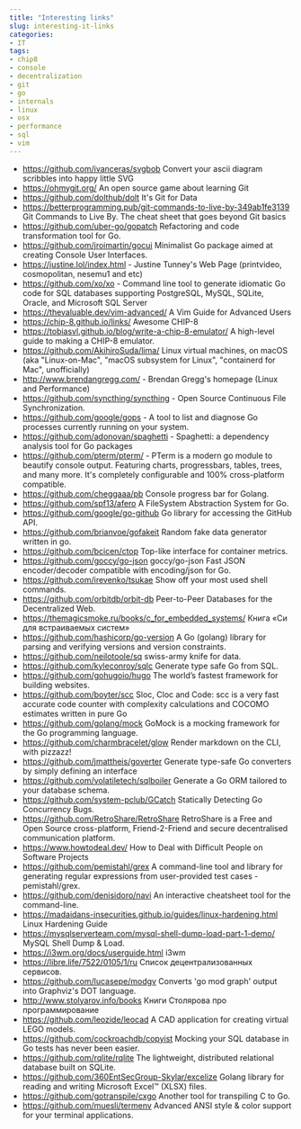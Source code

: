 ```yaml
---
title: "Interesting links"
slug: interesting-it-links
categories:
- IT
tags:
- chip8
- console
- decentralization
- git
- go
- internals
- linux
- osx
- performance
- sql
- vim
---
```


- https://github.com/ivanceras/svgbob Convert your ascii diagram scribbles into happy little SVG
- https://ohmygit.org/ An open source game about learning Git
- https://github.com/dolthub/dolt It's Git for Data
- https://betterprogramming.pub/git-commands-to-live-by-349ab1fe3139 Git Commands to Live By. The cheat sheet that goes beyond Git basics
- https://github.com/uber-go/gopatch Refactoring and code transformation tool for Go.
- https://github.com/jroimartin/gocui Minimalist Go package aimed at creating Console User Interfaces. 
- https://justine.lol/index.html - Justine Tunney's Web Page (printvideo, cosmopolitan, nesemu1 and etc)
- https://github.com/xo/xo - Command line tool to generate idiomatic Go code for SQL databases supporting PostgreSQL, MySQL, SQLite, Oracle, and Microsoft SQL Server 
- https://thevaluable.dev/vim-advanced/ A Vim Guide for Advanced Users
- https://chip-8.github.io/links/ Awesome CHIP-8
- https://tobiasvl.github.io/blog/write-a-chip-8-emulator/ A high-level guide to making a CHIP-8 emulator.
- https://github.com/AkihiroSuda/lima/ Linux virtual machines, on macOS (aka "Linux-on-Mac", "macOS subsystem for Linux", "containerd for Mac", unofficially)
- http://www.brendangregg.com/ - Brendan Gregg's homepage (Linux and Performance)
- https://github.com/syncthing/syncthing - Open Source Continuous File Synchronization. 
- https://github.com/google/gops - A tool to list and diagnose Go processes currently running on your system.
- https://github.com/adonovan/spaghetti - Spaghetti: a dependency analysis tool for Go packages
- https://github.com/pterm/pterm/ - PTerm is a modern go module to beautify console output. Featuring charts, progressbars, tables, trees, and many more. It's completely configurable and 100% cross-platform compatible.
- https://github.com/cheggaaa/pb Console progress bar for Golang.
- https://github.com/spf13/afero A FileSystem Abstraction System for Go.
- https://github.com/google/go-github Go library for accessing the GitHub API. 
- https://github.com/brianvoe/gofakeit Random fake data generator written in go.
- https://github.com/bcicen/ctop Top-like interface for container metrics.
- https://github.com/goccy/go-json goccy/go-json Fast JSON encoder/decoder compatible with encoding/json for Go.
- https://github.com/irevenko/tsukae Show off your most used shell commands.
- https://github.com/orbitdb/orbit-db Peer-to-Peer Databases for the Decentralized Web.
- https://themagicsmoke.ru/books/c_for_embedded_systems/ Книга «Си для встраиваемых систем»
- https://github.com/hashicorp/go-version A Go (golang) library for parsing and verifying versions and version constraints.
- https://github.com/neilotoole/sq swiss-army knife for data. 
- https://github.com/kyleconroy/sqlc Generate type safe Go from SQL.
- https://github.com/gohugoio/hugo The world’s fastest framework for building websites.
- https://github.com/boyter/scc Sloc, Cloc and Code: scc is a very fast accurate code counter with complexity calculations and COCOMO estimates written in pure Go
- https://github.com/golang/mock GoMock is a mocking framework for the Go programming language.
- https://github.com/charmbracelet/glow Render markdown on the CLI, with pizzazz!
- https://github.com/jmattheis/goverter Generate type-safe Go converters by simply defining an interface
- https://github.com/volatiletech/sqlboiler Generate a Go ORM tailored to your database schema.
- https://github.com/system-pclub/GCatch Statically Detecting Go Concurrency Bugs.
- https://github.com/RetroShare/RetroShare RetroShare is a Free and Open Source cross-platform, Friend-2-Friend and secure decentralised communication platform. 
- https://www.howtodeal.dev/ How to Deal with Difficult People on Software Projects
- https://github.com/pemistahl/grex A command-line tool and library for generating regular expressions from user-provided test cases - pemistahl/grex.
- https://github.com/denisidoro/navi An interactive cheatsheet tool for the command-line.
- https://madaidans-insecurities.github.io/guides/linux-hardening.html Linux Hardening Guide
- https://mysqlserverteam.com/mysql-shell-dump-load-part-1-demo/ MySQL Shell Dump & Load.
- https://i3wm.org/docs/userguide.html i3wm
- https://libre.life/7522/0105/1/ru Cписок децентрализованных сервисов.
- https://github.com/lucasepe/modgv Converts 'go mod graph' output into Graphviz's DOT language.
- http://www.stolyarov.info/books Книги Столярова про программирование
- https://github.com/leozide/leocad A CAD application for creating virtual LEGO models.
- https://github.com/cockroachdb/copyist Mocking your SQL database in Go tests has never been easier.
- https://github.com/rqlite/rqlite The lightweight, distributed relational database built on SQLite.
- https://github.com/360EntSecGroup-Skylar/excelize Golang library for reading and writing Microsoft Excel™ (XLSX) files.
- https://github.com/gotranspile/cxgo Another tool for transpiling C to Go.
- https://github.com/muesli/termenv Advanced ANSI style & color support for your terminal applications.


